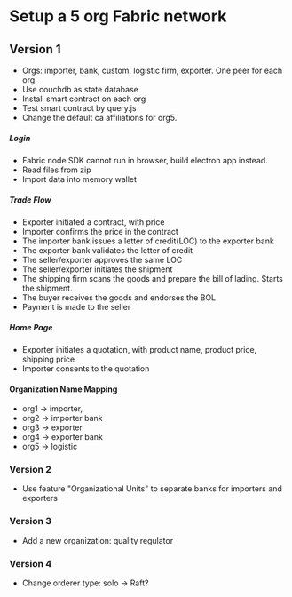 # Setup a 5 org Fabric network

## Version 1

* Orgs: importer, bank, custom, logistic firm, exporter. One peer for each org.
* Use couchdb as state database
* Install smart contract on each org
* Test smart contract by query.js
* Change the default ca affiliations for org5.

##### Login
* Fabric node SDK cannot run in browser, build electron app instead.
* Read files from zip
* Import data into memory wallet

##### Trade Flow
* Exporter initiated a contract, with price
* Importer confirms the price in the contract
* The importer bank issues a letter of credit(LOC) to the exporter bank
* The exporter bank validates the letter of credit
* The seller/exporter approves the same LOC
* The seller/exporter initiates the shipment
* The shipping firm scans the goods and prepare the bill of lading. Starts the shipment.
* The buyer receives the goods and endorses the BOL
* Payment is made to the seller

##### Home Page
* Exporter initiates a quotation, with product name, product price, shipping price
* Importer consents to the quotation

#### Organization Name Mapping 
* org1 -> importer, 
* org2 -> importer bank
* org3 -> exporter
* org4 -> exporter bank
* org5 -> logistic


### Version 2

* Use feature "Organizational Units" to separate banks for importers and exporters 

### Version 3

- Add a new organization: quality regulator 

### Version 4

- Change orderer type: solo -> Raft? 

